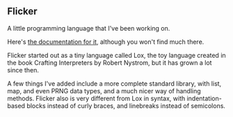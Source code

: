 ## Flicker
A little programming language that I've been working on.

Here's [the documentation for it](https://fractioneater.github.io/flicker), although you won't find much there.

Flicker started out as a tiny language called Lox, the toy language created in the book Crafting Interpreters by Robert Nystrom, but it has grown a lot since then.

A few things I've added include a more complete standard library, with list, map, and even PRNG data types, and a much nicer way of handling methods. Flicker also is very different from Lox in syntax, with indentation-based blocks instead of curly braces, and linebreaks instead of semicolons.
